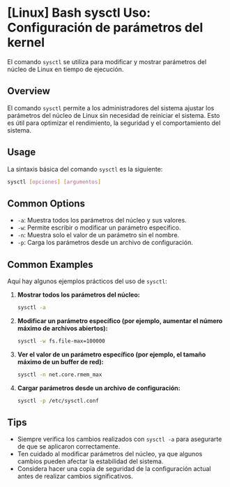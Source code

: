 # [Linux] Bash sysctl Uso: Configuración de parámetros del kernel

El comando `sysctl` se utiliza para modificar y mostrar parámetros del núcleo de Linux en tiempo de ejecución.

## Overview
El comando `sysctl` permite a los administradores del sistema ajustar los parámetros del núcleo de Linux sin necesidad de reiniciar el sistema. Esto es útil para optimizar el rendimiento, la seguridad y el comportamiento del sistema.

## Usage
La sintaxis básica del comando `sysctl` es la siguiente:

```bash
sysctl [opciones] [argumentos]
```

## Common Options
- `-a`: Muestra todos los parámetros del núcleo y sus valores.
- `-w`: Permite escribir o modificar un parámetro específico.
- `-n`: Muestra solo el valor de un parámetro sin el nombre.
- `-p`: Carga los parámetros desde un archivo de configuración.

## Common Examples
Aquí hay algunos ejemplos prácticos del uso de `sysctl`:

1. **Mostrar todos los parámetros del núcleo:**
   ```bash
   sysctl -a
   ```

2. **Modificar un parámetro específico (por ejemplo, aumentar el número máximo de archivos abiertos):**
   ```bash
   sysctl -w fs.file-max=100000
   ```

3. **Ver el valor de un parámetro específico (por ejemplo, el tamaño máximo de un buffer de red):**
   ```bash
   sysctl -n net.core.rmem_max
   ```

4. **Cargar parámetros desde un archivo de configuración:**
   ```bash
   sysctl -p /etc/sysctl.conf
   ```

## Tips
- Siempre verifica los cambios realizados con `sysctl -a` para asegurarte de que se aplicaron correctamente.
- Ten cuidado al modificar parámetros del núcleo, ya que algunos cambios pueden afectar la estabilidad del sistema.
- Considera hacer una copia de seguridad de la configuración actual antes de realizar cambios significativos.